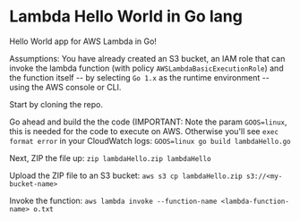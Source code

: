 # Lambda Hello World in Go lang
Hello World app for AWS Lambda in Go!

Assumptions:
You have already created an S3 bucket, an IAM role that can invoke the lambda function (with policy `AWSLambdaBasicExecutionRole`) and the function itself -- by selecting `Go 1.x` as the runtime environment -- using the AWS console or CLI.

Start by cloning the repo.

Go ahead and build the the code (IMPORTANT: Note the param `GOOS=linux`, this is needed for the code to execute on AWS. Otherwise you'll see `exec format error` in your CloudWatch logs:
`GOOS=linux go build lambdaHello.go`

Next, ZIP the file up:
`zip lambdaHello.zip lambdaHello`

Upload the ZIP file to an S3 bucket:
`aws s3 cp lambdaHello.zip s3://<my-bucket-name>`

Invoke the function:
`aws lambda invoke --function-name <lambda-function-name> o.txt`